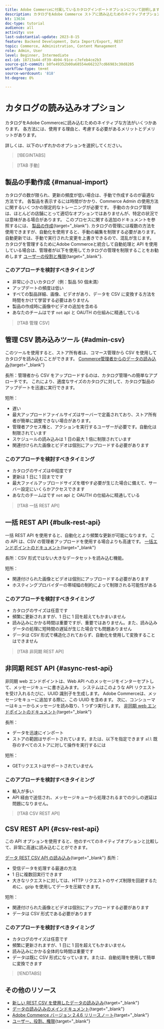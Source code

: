 ```yaml
---
title: Adobe Commerceに付属しているカタログインポートオプションについて説明します
description: カタログをAdobe Commerce ストアに読み込むためのネイティブオプションをいくつか説明します。
kt: 13634
doc-type: tutorial
audience: all
activity: use
last-substantial-update: 2023-8-15
feature: Backend Development, Data Import/Export, REST
topic: Commerce, Administration, Content Management
role: Admin, User
level: Beginner, Intermediate
exl-id: 18713a44-df39-4b94-91ce-c7efeb4ce2b3
source-git-commit: b0fe49352b00a68554e662327cd66983c30d8285
workflow-type: tm+mt
source-wordcount: '818'
ht-degree: 0%

---
```


# カタログの読み込みオプション

カタログをAdobe Commerceに読み込むためのネイティブな方法がいくつかあります。 各方法には、使用する理由と、考慮する必要があるメリットとデメリットがあります。

詳しくは、以下のいずれかのオプションを選択してください。

>[!BEGINTABS]

>[!TAB 手動]

## 製品の手動作成 {#manual-import}

カタログの数が限られ、更新の頻度が低い場合は、手動で作成するのが最適な方法です。 各製品を表示するには時間がかかり、Commerce Admin の使用方法に関するいくつかの限定的なトレーニングが必要です。 手動のカタログ管理は、ほとんどの店舗にとって適切なオプションではありませんが、特定の状況では意味がある場合があります。 このプロセスに関する追加のドキュメントを参照するには、 [製品の作成](https://experienceleague.adobe.com/docs/commerce-admin/catalog/products/product-create.html){target="_blank"}. カタログの管理には複数の方法を使用できますが、自動化を使用すると、手動の編集を制限する必要があります。 自動更新では、手動で実行された変更を上書きできるので、混乱が生じます。 カタログを管理するためにAdobe Commerceと統合して自動処理と API を使用している場合は、管理者が以下を使用してカタログの管理を制限することをお勧めします [ユーザーの役割と権限](https://experienceleague.adobe.com/docs/commerce-admin/systems/user-accounts/permissions-user-roles.html){target="_blank"}.

### このアプローチを検討すべきタイミング

- 非常に小さいカタログ（例：製品 50 個未満）
- アップデートの頻度は低い
- すべての製品詳細、画像、ビデオがあり、データを CSV に変換する方法を時間をかけて学習する必要はありません
- 製品の作成時に画像やビデオの追加を含める
- あなたのチームはです `not` api と OAUTH の仕組みに精通している

>[!TAB 管理 CSV]

## 管理 CSV 読み込みツール {#admin-csv}

このツールを使用すると、ストア所有者は、コマース管理から CSV を使用してカタログを読み込むことができます。
[Commerce管理者からのデータの読み込み](https://experienceleague.adobe.com/docs/commerce-admin/systems/data-transfer/import/data-import.html){target="_blank"}

長所：管理者から CSV をアップロードするのは、カタログ管理への簡単なアプローチです。 これにより、適度なサイズのカタログに対して、カタログ製品のアップデートを迅速に実行できます。

短所：

- 遅い
- 最大アップロードファイルサイズはサーバーで定義されており、ストア所有者が簡単に調整できない場合があります。
- 管理者アクセス権と、アクションを実行するユーザーが必要です。自動化は制限されています
- スケジュールの読み込みは 1 日の最大 1 倍に制限されています
- 関連付けられた画像とビデオは個別にアップロードする必要があります

### このアプローチを検討すべきタイミング

- カタログのサイズは中程度です
- 更新は 1 日に 1 回までです
- 最大ファイルアップロードサイズを増やす必要が生じた場合に備えて、サーバー設定にいくらかアクセスできます
- あなたのチームはです `not` api と OAUTH の仕組みに精通している

>[!TAB 一括 REST API]

## 一括 REST API {#bulk-rest-api}

一括 REST API を使用すると、自動化とより頻繁な更新が可能になります。 この API は、CSV の管理者アップロードを使用する場合よりも高速です。
[一括エンドポイントのドキュメント](https://developer.adobe.com/commerce/webapi/rest/use-rest/bulk-endpoints/){target="_blank"}

長所：CSV 形式ではない大きなデータセットを読み込む機能。

短所：

- 関連付けられた画像とビデオは個別にアップロードする必要があります
- ホスティングプロバイダーの帯域幅の制約によって制限される可能性がある

### このアプローチを検討すべきタイミング

- カタログのサイズは任意です
- 頻繁に更新されますが、1 日に 1 回を超えてもかまいません
- 読み込みにかかる時間は重要ですが、重要ではありません。また、読み込みデータの処理に短時間の遅延が生じた場合でも問題ありません
- データは CSV 形式で構造化されておらず、自動化を使用して変換することはできません

>[!TAB 非同期 REST API]

## 非同期 REST API {#async-rest-api}

非同期 web エンドポイントは、Web API へのメッセージをインターセプトして、メッセージキューに書き込みます。 システムはこのような API リクエストを受け入れるたびに、UUID 識別子を生成します。 Adobe Commerceは、メッセージをキューに追加する際に、この UUID を含めます。 次に、コンシューマーはキューからメッセージを読み取り、1 つずつ実行します。
[非同期 web エンドポイントのドキュメント](https://developer.adobe.com/commerce/webapi/rest/use-rest/asynchronous-web-endpoints/){target="_blank"}

長所：

- データを迅速にインポート
- ストアの範囲はサポートされています。または、以下を指定できます `all` 既存のすべてのストアに対して操作を実行するには

短所：

- GETリクエストはサポートされていません

### このアプローチを検討すべきタイミング

- 輸入が多い
- API 経由で送信され、メッセージキューから処理されるまでの少しの遅延は問題になりません。


>[!TAB CSV REST API]

## CSV REST API {#csv-rest-api}

この API オプションを使用すると、他のすべてのネイティブオプションと比較して、非常に高速に読み込むことができます。

[データ REST CSV API の読み込み](https://developer.adobe.com/commerce/webapi/rest/modules/import/){target="_blank"}
長所：

- 受信データを処理する最速の方法
- 1 日に複数回実行できます
- 大きなリクエストに対しては、HTTP リクエストのサイズ制限を回避するために、gzip を使用してデータを圧縮できます。

短所：

- 関連付けられた画像とビデオは個別にアップロードする必要があります
- データは CSV 形式である必要があります

### このアプローチを検討すべきタイミング

- カタログのサイズは任意です
- 頻繁に更新されますが、1 日に 1 回を超えてもかまいません
- 読み込みにかかる全体的な時間は重要です
- データは既に CSV 形式になっています。または、自動処理を使用して簡単に変換できます

>[!ENDTABS]

## その他のリソース

- [新しい REST CSV を使用したデータの読み込み](https://developer.adobe.com/commerce/webapi/rest/modules/import/){target="_blank"}
- [データの読み込みのメインドキュメント](https://experienceleague.adobe.com/docs/commerce-admin/systems/data-transfer/import/data-import.html){target="_blank"}
- [Adobe Commerce バージョン 2.4.6 リリースノート](https://experienceleague.adobe.com/docs/commerce-operations/release/notes/adobe-commerce/2-4-6.html){target="_blank"}
- [ユーザー、役割、権限](../site-management/users-roles-permissions.md){target="_blank"}
